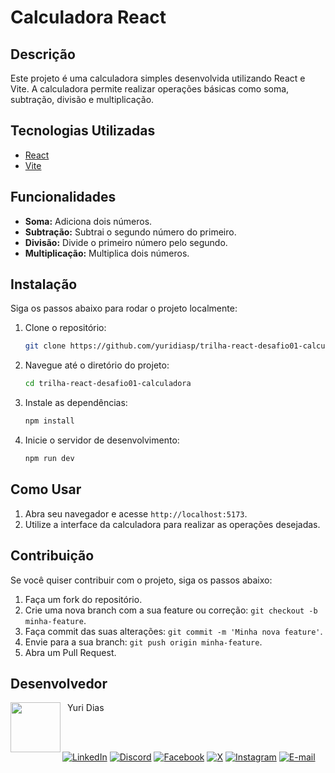 # Calculadora React

## Descrição

Este projeto é uma calculadora simples desenvolvida utilizando React e Vite. A calculadora permite realizar operações básicas como soma, subtração, divisão e multiplicação.

## Tecnologias Utilizadas

- [React](https://reactjs.org/)
- [Vite](https://vitejs.dev/)

## Funcionalidades

- **Soma:** Adiciona dois números.
- **Subtração:** Subtrai o segundo número do primeiro.
- **Divisão:** Divide o primeiro número pelo segundo.
- **Multiplicação:** Multiplica dois números.

## Instalação

Siga os passos abaixo para rodar o projeto localmente:

1. Clone o repositório:
    ```bash
    git clone https://github.com/yuridiasp/trilha-react-desafio01-calculadora.git
    ```
2. Navegue até o diretório do projeto:
    ```bash
    cd trilha-react-desafio01-calculadora
    ```
3. Instale as dependências:
    ```bash
    npm install
    ```
4. Inicie o servidor de desenvolvimento:
    ```bash
    npm run dev
    ```

## Como Usar

1. Abra seu navegador e acesse `http://localhost:5173`.
2. Utilize a interface da calculadora para realizar as operações desejadas.

## Contribuição

Se você quiser contribuir com o projeto, siga os passos abaixo:

1. Faça um fork do repositório.
2. Crie uma nova branch com a sua feature ou correção: `git checkout -b minha-feature`.
3. Faça commit das suas alterações: `git commit -m 'Minha nova feature'`.
4. Envie para a sua branch: `git push origin minha-feature`.
5. Abra um Pull Request.

## Desenvolvedor

<p>
    <a href="https://github.com/yuridiasp">
        <img
          align=left
          margin=10
          width=80
          src="https://avatars.githubusercontent.com/u/81938754?v=4"
        />
    </a>
      <p>
        <p>&nbsp&nbspYuri Dias<br>
        &nbsp&nbsp&nbsp
    </p>
</p>

<br>

[![LinkedIn](https://img.shields.io/badge/LinkedIn-0077B5?style=for-the-badge&logo=linkedin&logoColor=white)](https://www.linkedin.com/in/yuridiasp/) [![Discord](https://img.shields.io/badge/Discord-7289DA?style=for-the-badge&logo=discord&logoColor=white)](https://discord.com/channels/@yuridiasp/) [![Facebook](https://img.shields.io/badge/Facebook-1877F2?style=for-the-badge&logo=facebook&logoColor=white)](https://www.facebook.com/yuri.dias.7739/) [![X](https://img.shields.io/badge/X-000?style=for-the-badge&logo=x)](https://x.com/YuriDias_P) [![Instagram](https://img.shields.io/badge/-Instagram-%23E4405F?style=for-the-badge&logo=instagram&logoColor=white)](https://www.instagram.com/yuridiasp/) [![E-mail](https://img.shields.io/badge/-Email-000?style=for-the-badge&logo=microsoft-outlook&logoColor=007BFF)](mailto:yuristardias@hotmail.com)
